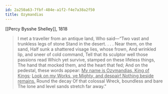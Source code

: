 ```yaml
---
id: 2a250a63-7fbf-484e-a1f2-f4e7a38a2f50
title: Ozymandias
---
```


[[Percy Bysshe Shelley]], 1818

> I met a traveller from an antique land, Who said—“Two vast and trunkless legs of stone Stand in the desert. . . . Near them, on the sand, Half sunk a shattered visage lies, whose frown, And wrinkled lip, and sneer of cold command, Tell that its sculptor well those passions read Which yet survive, stamped on these lifeless things, The hand that mocked them, and the heart that fed; And on the pedestal, these words appear: <u>My name is Ozymandias, King of Kings</u>; <u>Look on my Works, ye Mighty, and despair! Nothing beside remains.</u> Round the decay Of that colossal Wreck, boundless and bare The lone and level sands stretch far away.”
